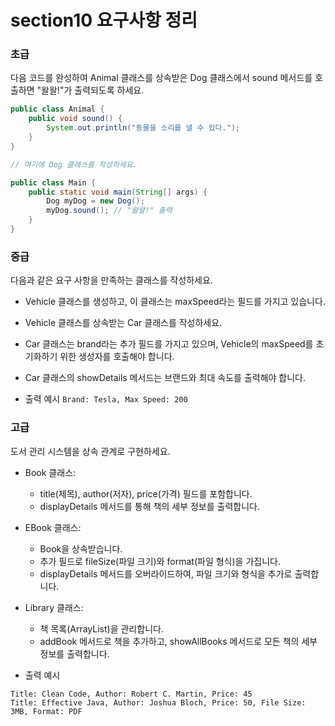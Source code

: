 # section10 요구사항 정리

### 초급
다음 코드를 완성하여 Animal 클래스를 상속받은 Dog 클래스에서 sound 메서드를 호출하면 "왈왈!"가 출력되도록 하세요.
```java
public class Animal {
    public void sound() {
        System.out.println("동물을 소리를 낼 수 있다.");
    }
}

// 여기에 Dog 클래스를 작성하세요.

public class Main {
    public static void main(String[] args) {
        Dog myDog = new Dog();
        myDog.sound(); // "왈왈!" 출력
    }
}
```

### 중급
다음과 같은 요구 사항을 만족하는 클래스를 작성하세요.

- Vehicle 클래스를 생성하고, 이 클래스는 maxSpeed라는 필드를 가지고 있습니다.
- Vehicle 클래스를 상속받는 Car 클래스를 작성하세요.
- Car 클래스는 brand라는 추가 필드를 가지고 있으며, Vehicle의 maxSpeed를 초기화하기 위한 생성자를 호출해야 합니다.
- Car 클래스의 showDetails 메서드는 브랜드와 최대 속도를 출력해야 합니다.

- 출력 예시
`Brand: Tesla, Max Speed: 200`

### 고급
도서 관리 시스템을 상속 관계로 구현하세요.

- Book 클래스:
  - title(제목), author(저자), price(가격) 필드를 포함합니다. 
  - displayDetails 메서드를 통해 책의 세부 정보를 출력합니다. 
- EBook 클래스:
  - Book을 상속받습니다. 
  - 추가 필드로 fileSize(파일 크기)와 format(파일 형식)을 가집니다. 
  - displayDetails 메서드를 오버라이드하여, 파일 크기와 형식을 추가로 출력합니다.
- Library 클래스:
  - 책 목록(ArrayList)을 관리합니다. 
  - addBook 메서드로 책을 추가하고, showAllBooks 메서드로 모든 책의 세부 정보를 출력합니다.

- 출력 예시
```text
Title: Clean Code, Author: Robert C. Martin, Price: 45
Title: Effective Java, Author: Joshua Bloch, Price: 50, File Size: 3MB, Format: PDF
```